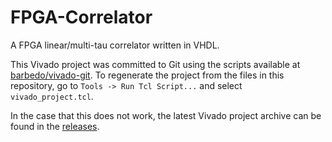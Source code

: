 # FPGA-Correlator
A FPGA linear/multi-tau correlator written in VHDL.

This Vivado project was committed to Git using the scripts available at [barbedo/vivado-git](https://github.com/barbedo/vivado-git/tree/c0a92acd450be192cd9a901d316f73dab71d5019). To regenerate the project from the files in this repository, go to `Tools -> Run Tcl Script...` and select `vivado_project.tcl`.

In the case that this does not work, the latest Vivado project archive can be found in the [releases](https://github.com/chmoore889/FPGA-Correlator/releases).
